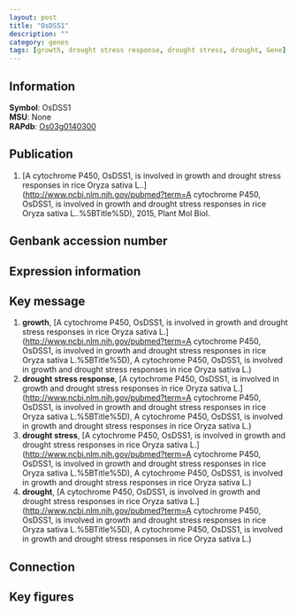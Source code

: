 ```yaml
---
layout: post
title: "OsDSS1"
description: ""
category: genes
tags: [growth, drought stress response, drought stress, drought, Gene]
---
```


## Information
__Symbol__: OsDSS1  
__MSU__: None  
__RAPdb__: [Os03g0140300](http://rapdb.dna.affrc.go.jp/viewer/gbrowse_details/irgsp1?name=Os03g0140300)  

## Publication
1. [A cytochrome P450, OsDSS1, is involved in growth and drought stress responses in rice Oryza sativa L..](http://www.ncbi.nlm.nih.gov/pubmed?term=A cytochrome P450, OsDSS1, is involved in growth and drought stress responses in rice Oryza sativa L..%5BTitle%5D), 2015, Plant Mol Biol.

## Genbank accession number

## Expression information

## Key message
1. __growth__, [A cytochrome P450, OsDSS1, is involved in growth and drought stress responses in  rice Oryza sativa L.](http://www.ncbi.nlm.nih.gov/pubmed?term=A cytochrome P450, OsDSS1, is involved in growth and drought stress responses in  rice Oryza sativa L.%5BTitle%5D), A cytochrome P450, OsDSS1, is involved in growth and drought stress responses in  rice Oryza sativa L.)  
2. __drought stress response__, [A cytochrome P450, OsDSS1, is involved in growth and drought stress responses in  rice Oryza sativa L.](http://www.ncbi.nlm.nih.gov/pubmed?term=A cytochrome P450, OsDSS1, is involved in growth and drought stress responses in  rice Oryza sativa L.%5BTitle%5D), A cytochrome P450, OsDSS1, is involved in growth and drought stress responses in  rice Oryza sativa L.)  
3. __drought stress__, [A cytochrome P450, OsDSS1, is involved in growth and drought stress responses in  rice Oryza sativa L.](http://www.ncbi.nlm.nih.gov/pubmed?term=A cytochrome P450, OsDSS1, is involved in growth and drought stress responses in  rice Oryza sativa L.%5BTitle%5D), A cytochrome P450, OsDSS1, is involved in growth and drought stress responses in  rice Oryza sativa L.)  
4. __drought__, [A cytochrome P450, OsDSS1, is involved in growth and drought stress responses in  rice Oryza sativa L.](http://www.ncbi.nlm.nih.gov/pubmed?term=A cytochrome P450, OsDSS1, is involved in growth and drought stress responses in  rice Oryza sativa L.%5BTitle%5D), A cytochrome P450, OsDSS1, is involved in growth and drought stress responses in  rice Oryza sativa L.)  

## Connection

## Key figures


